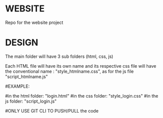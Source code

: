# WEBSITE
Repo for the website project

# DESIGN

The main folder will have 3 sub folders (html, css, js)

Each HTML file will have its own name and its respective css file will have the conventional name :
"style_htmlname.css", as for the js file "script_htmlname.js"

#EXAMPLE:

#in the html folder:
"login.html"
#in the css folder:
"style_login.css"
#in the js folder:
"script_login.js"

#ONLY USE GIT CLI TO PUSH/PULL the code
